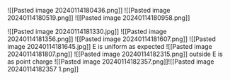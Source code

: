 ![[Pasted image 20240114180436.png]]
![[Pasted image 20240114180519.png]]
![[Pasted image 20240114180958.png]]

  ![[Pasted image 20240114181330.jpg]]
  ![[Pasted image 20240114181356.png]]
  ![[Pasted image 20240114181607.png]]
  ![[Pasted image 20240114181645.jpg]]
  E is uniform as expected
  ![[Pasted image 20240114181807.png]]
  ![[Pasted image 20240114182315.png]]
  outside E is as point charge
  ![[Pasted image 20240114182357.png]]![[Pasted image 20240114182357 1.png]]
  